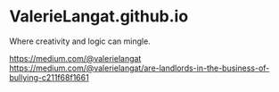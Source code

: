 # ValerieLangat.github.io
Where creativity and logic can mingle. 

https://medium.com/@valerielangat
https://medium.com/@valerielangat/are-landlords-in-the-business-of-bullying-c211f68f1661
